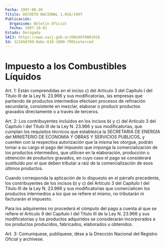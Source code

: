 ```yaml
---
Fecha: 1997-09-29
Título: DECRETO NACIONAL 1.016/1997
Publicación:
  Organismo: Boletín Oficial
  Fecha: 1997-10-01
Estado: Derogada
SAIJ: https://www.saij.gob.ar/DN19970001016
Id: 123456789-0abc-610-1000-7991soterced
---
```

# Impuesto a los Combustibles Líquidos

<a id="1"></a>
Art. 1: Están comprendidas en el inciso c) del Artículo 3 del Capítulo I del Título III de la Ley N. 23.966 y sus modificatorias, las empresas  que  partiendo  de  productos  intermedios  efectúen procesos de refinación secundaria, consistente en mezclar, elaborar o producir productos  gravados directamente o a través de terceros.

<a id="2"></a>
Art. 2: Los contribuyentes  incluidos  en  los incisos b) y c) del Artículo 3 del Capítulo I del Título III de la Ley N. 23.966 y sus modificatorias, que cumplan los requisitos técnicos que  establezca la SECRETARIA  DE  ENERGIA  del  MINISTERIO DE ECONOMIA Y OBRAS  Y SERVICIOS PUBLICOS, y cuenten con la respectiva autorización que la misma les otorgue, podrán tomar a su cargo el pago del impuesto que imponga la  comercialización  de los  productos  intermedios,  que utilicen en la elaboración, producción u  obtención  de  productos gravados, en cuyo caso el pago se considerará sustituido por el que deben tributar  a  raíz  de  la  comercialización  de esos últimos productos.

Cuando corresponda  la  aplicación  de lo dispuesto en el  párrafo precedente, los contribuyentes de los  incisos b) y c) del Artículo 3 del Capítulo I del Título III de la Ley N. 23.966 y sus modificatorias que comercialicen los productos  intermedios  a los que se  refiere el mismo, no tributarán ni facturarán el impuesto.

Para los adquirentes no  procederá el cómputo del pago a cuenta al que se refiere el Artículo 9  del  Capítulo I del Título III de la Ley N. 23.966 y sus modificatorias y los productos  adquiridos  se considerarán  incorporados a los productos producidos, fabricados, elaborados u obtenidos.

<a id="3"></a>
Art. 3: Comuníquese, publíquese, dése a la Dirección Nacional del Registro Oficial y archívese.